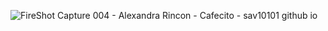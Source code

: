 ![FireShot Capture 004 - Alexandra Rincon - Cafecito - sav10101 github io](https://github.com/user-attachments/assets/9f72ebeb-9394-4b55-9de1-08d560125b93)
